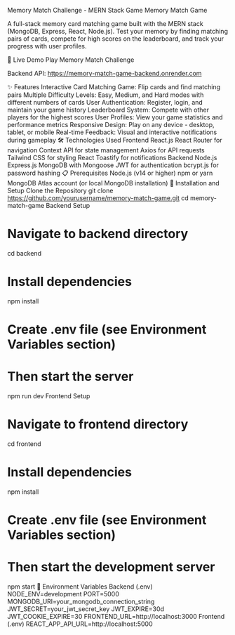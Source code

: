 Memory Match Challenge - MERN Stack Game
Memory Match Game

A full-stack memory card matching game built with the MERN stack (MongoDB, Express, React, Node.js). Test your memory by finding matching pairs of cards, compete for high scores on the leaderboard, and track your progress with user profiles.

🔗 Live Demo
Play Memory Match Challenge

Backend API: https://memory-match-game-backend.onrender.com

✨ Features
Interactive Card Matching Game: Flip cards and find matching pairs
Multiple Difficulty Levels: Easy, Medium, and Hard modes with different numbers of cards
User Authentication: Register, login, and maintain your game history
Leaderboard System: Compete with other players for the highest scores
User Profiles: View your game statistics and performance metrics
Responsive Design: Play on any device - desktop, tablet, or mobile
Real-time Feedback: Visual and interactive notifications during gameplay
🛠️ Technologies Used
Frontend
React.js
React Router for navigation
Context API for state management
Axios for API requests
Tailwind CSS for styling
React Toastify for notifications
Backend
Node.js
Express.js
MongoDB with Mongoose
JWT for authentication
bcrypt.js for password hashing
📋 Prerequisites
Node.js (v14 or higher)
npm or yarn
MongoDB Atlas account (or local MongoDB installation)
🚀 Installation and Setup
Clone the Repository
git clone https://github.com/yourusername/memory-match-game.git
cd memory-match-game
Backend Setup
# Navigate to backend directory
cd backend

# Install dependencies
npm install

# Create .env file (see Environment Variables section)
# Then start the server
npm run dev
Frontend Setup
# Navigate to frontend directory
cd frontend

# Install dependencies
npm install

# Create .env file (see Environment Variables section)
# Then start the development server
npm start
🔐 Environment Variables
Backend (.env)
NODE_ENV=development
PORT=5000
MONGODB_URI=your_mongodb_connection_string
JWT_SECRET=your_jwt_secret_key
JWT_EXPIRE=30d
JWT_COOKIE_EXPIRE=30
FRONTEND_URL=http://localhost:3000
Frontend (.env)
REACT_APP_API_URL=http://localhost:5000
